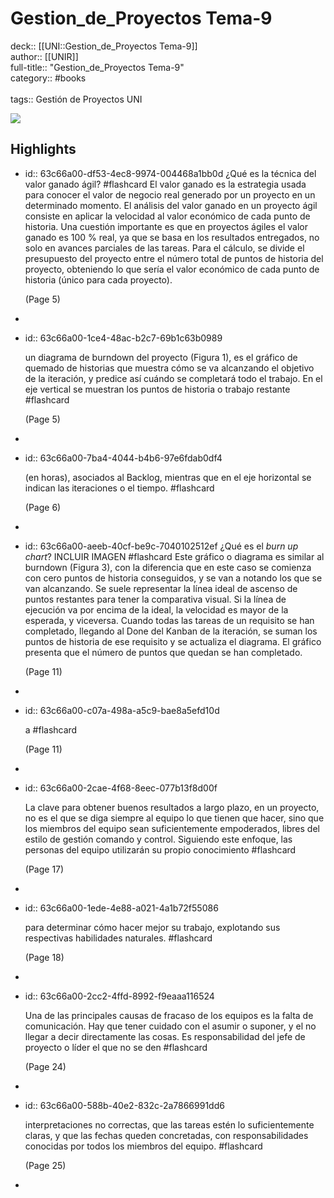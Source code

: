 # Gestion_de_Proyectos Tema-9

deck:: [[UNI::Gestion_de_Proyectos Tema-9]]\
author:: [[UNIR]]\
full-title:: "Gestion_de_Proyectos Tema-9"\
category:: #books\
\
tags:: Gestión de Proyectos UNI  

![](https://readwise-assets.s3.amazonaws.com/media/uploaded_book_covers/profile_22942/66b816fe-4b33-4e3e-950e-6714a863f7e6.jpg)
## Highlights
- id:: 63c66a00-df53-4ec8-9974-004468a1bb0d
   ¿Qué es la técnica del valor ganado ágil? #flashcard 
    El valor ganado es la estrategia usada para conocer el valor de negocio real generado por un proyecto en un determinado momento. El análisis del valor ganado en un proyecto ágil consiste en aplicar la velocidad al valor económico de cada punto de historia. Una cuestión importante es que en proyectos ágiles el valor ganado es 100 % real, ya que se basa en los resultados entregados, no solo en avances parciales de las tareas. Para el cálculo, se divide el presupuesto del proyecto entre el número total de puntos de historia del proyecto, obteniendo lo que sería el valor económico de cada punto de historia (único para cada proyecto).
  
     (Page 5)
-
- id:: 63c66a00-1ce4-48ac-b2c7-69b1c63b0989
  
  un diagrama de burndown del proyecto (Figura 1), es el gráfico de quemado de historias que muestra cómo se va alcanzando el objetivo de la iteración, y predice así cuándo se completará todo el trabajo. En el eje vertical se muestran los puntos de historia o trabajo restante #flashcard 
  
  
     (Page 5)
-
- id:: 63c66a00-7ba4-4044-b4b6-97e6fdab0df4
  
  (en horas), asociados al Backlog, mientras que en el eje horizontal se indican las iteraciones o el tiempo. #flashcard 
  
  
     (Page 6)
-
- id:: 63c66a00-aeeb-40cf-be9c-7040102512ef
   ¿Qué es el *burn up chart*?
   INCLUIR IMAGEN #flashcard 
    Este gráfico o diagrama es similar al burndown (Figura 3), con la diferencia que en este caso se comienza con cero puntos de historia conseguidos, y se van a notando los que se van alcanzando. Se suele representar la línea ideal de ascenso de puntos restantes para tener la comparativa visual. Si la línea de ejecución va por encima de la ideal, la velocidad es mayor de la esperada, y viceversa. Cuando todas las tareas de un requisito se han completado, llegando al Done del Kanban de la iteración, se suman los puntos de historia de ese requisito y se actualiza el diagrama. El gráfico presenta que el número de puntos que quedan se han completado.
  
     (Page 11)
-
- id:: 63c66a00-c07a-498a-a5c9-bae8a5efd10d
  
  a #flashcard 
  
  
     (Page 11)
-
- id:: 63c66a00-2cae-4f68-8eec-077b13f8d00f
  
  La clave para obtener buenos resultados a largo plazo, en un proyecto, no es el que se diga siempre al equipo lo que tienen que hacer, sino que los miembros del equipo sean suficientemente empoderados, libres del estilo de gestión comando y control. Siguiendo este enfoque, las personas del equipo utilizarán su propio conocimiento #flashcard 
  
  
     (Page 17)
-
- id:: 63c66a00-1ede-4e88-a021-4a1b72f55086
  
  para determinar cómo hacer mejor su trabajo, explotando sus respectivas habilidades naturales. #flashcard 
  
  
     (Page 18)
-
- id:: 63c66a00-2cc2-4ffd-8992-f9eaaa116524
  
  Una de las principales causas de fracaso de los equipos es la falta de comunicación. Hay que tener cuidado con el asumir o suponer, y el no llegar a decir directamente las cosas. Es responsabilidad del jefe de proyecto o líder el que no se den #flashcard 
  
  
     (Page 24)
-
- id:: 63c66a00-588b-40e2-832c-2a7866991dd6
  
  interpretaciones no correctas, que las tareas estén lo suficientemente claras, y que las fechas queden concretadas, con responsabilidades conocidas por todos los miembros del equipo. #flashcard 
  
  
     (Page 25)
-